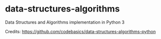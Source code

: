 # data-structures-algorithms
Data Structures and Algorithms implementation in Python 3

Credits: https://github.com/codebasics/data-structures-algorithms-python
